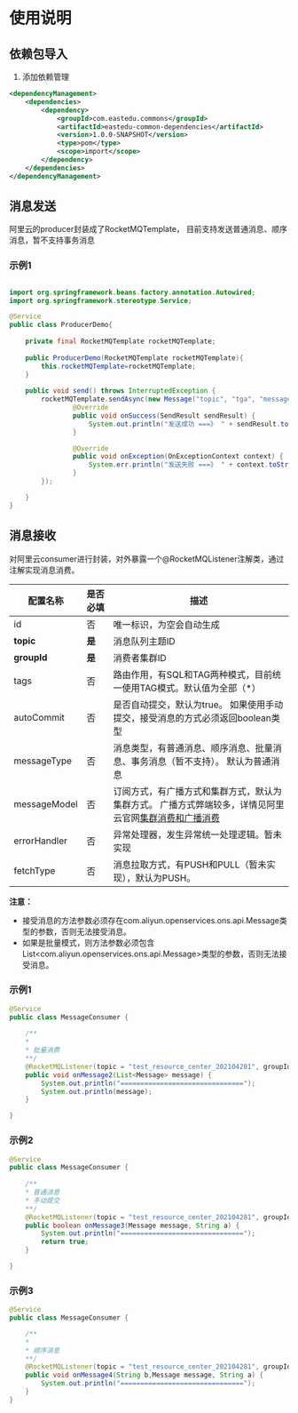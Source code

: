 # 使用说明


## 依赖包导入

1. 添加依赖管理
```xml
<dependencyManagement>
    <dependencies>
        <dependency>
            <groupId>com.eastedu.commons</groupId>
            <artifactId>eastedu-common-dependencies</artifactId>
            <version>1.0.0-SNAPSHOT</version>
            <type>pom</type>
            <scope>import</scope>
        </dependency>
    </dependencies>
</dependencyManagement>
```

## 消息发送

阿里云的producer封装成了RocketMQTemplate， 目前支持发送普通消息、顺序消息，暂不支持事务消息

### 示例1
```java

import org.springframework.beans.factory.annotation.Autowired;
import org.springframework.stereotype.Service;

@Service
public class ProducerDemo{
     
    private final RocketMQTemplate rocketMQTemplate;
    
    public ProducerDemo(RocketMQTemplate rocketMQTemplate){
        this.rocketMQTemplate=rocketMQTemplate;
    }
 
    public void send() throws InterruptedException {
        rocketMQTemplate.sendAsync(new Message("topic", "tga", "message".getBytes()), new SendCallback() {
                @Override
                public void onSuccess(SendResult sendResult) {
                    System.out.println("发送成功 ===》 " + sendResult.toString());
                }

                @Override
                public void onException(OnExceptionContext context) {
                    System.err.println("发送失败 ===》 " + context.toString());
                }
        });

    }
}
```

## 消息接收
对阿里云consumer进行封装，对外暴露一个@RocketMQListener注解类，通过注解实现消息消费。

| 配置名称     | 是否必填 | 描述                                                         |
| ------------ | -------- | ------------------------------------------------------------ |
| id           | 否       | 唯一标识，为空会自动生成                                     |
| **topic**    | **是**   | 消息队列主题ID                                               |
| **groupId**  | **是**   | 消费者集群ID                                                 |
| tags         | 否       | 路由作用，有SQL和TAG两种模式，目前统一使用TAG模式。默认值为全部（*） |
| autoCommit   | 否       | 是否自动提交，默认为true。 如果使用手动提交，接受消息的方式必须返回boolean类型 |
| messageType  | 否       | 消息类型，有普通消息、顺序消息、批量消息、事务消息（暂不支持）。 默认为普通消息 |
| messageModel | 否       | 订阅方式，有广播方式和集群方式，默认为集群方式。 广播方式弊端较多，详情见阿里云官网[集群消费和广播消费](https://help.aliyun.com/document_detail/43163.htm?spm=a2c4g.11186623.2.7.41cf5eaeWUfHUm#concept-2047071) |
| errorHandler | 否       | 异常处理器，发生异常统一处理逻辑。暂未实现                   |
| fetchType    | 否       | 消息拉取方式，有PUSH和PULL（暂未实现），默认为PUSH。         |

**注意：**
* 接受消息的方法参数必须存在com.aliyun.openservices.ons.api.Message类型的参数，否则无法接受消息。    
* 如果是批量模式，则方法参数必须包含List<com.aliyun.openservices.ons.api.Message>类型的参数，否则无法接受消息。  

### 示例1

```java
@Service
public class MessageConsumer {
    
    /**
    *
    * 批量消费
    **/
    @RocketMQListener(topic = "test_resource_center_202104281", groupId = "test_resource_center_202104281", messageType = MessageType.Batch)
    public void onMessage2(List<Message> message) {
        System.out.println("===============================");
        System.out.println(message);
    }

}
```

### 示例2

```java
@Service
public class MessageConsumer {
    
    /**
    * 普通消息
    * 手动提交
    **/
    @RocketMQListener(topic = "test_resource_center_202104281", groupId = "test_resource_center_202104281", batch = false)
    public boolean onMessage3(Message message, String a) {
        System.out.println("===============================");
        return true;
    }

}

```

### 示例3

```java
@Service
public class MessageConsumer {

    /**
    *
    * 顺序消息
    **/
    @RocketMQListener(topic = "test_resource_center_202104281", groupId = "test_resource_center_202104281", messageType = MessageType.Ordered)
    public void onMessage4(String b,Message message, String a) {
        System.out.println("===============================");
    }
}
```